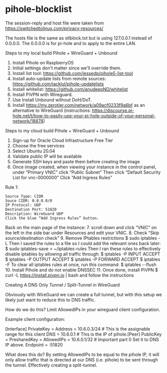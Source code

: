 # pihole-blocklist
The session-reply and host file were taken from https://switchedtolinux.com/privacy-resources/

The hosts file is the same as stlblock.txt but is using 127.0.0.1 instead of 0.0.0.0. The 0.0.0.0 is for pi-hole and to apply to the entire LAN.

Steps to my local build Pihole + WireGuard + Unbound
1. Install Pihole on RaspberryOS
5. Initial settings don't matter since we'll override them.
6. Install list tool: https://github.com/jessedp/pihole5-list-tool
7. Install auto-update lists from remote sources: https://github.com/jacklul/pihole-updatelists
8. Install whitelist: https://github.com/anudeepND/whitelist
9. Install PiVPN with Wireguard.
10. Use Install Unbound without DoH/DoT. 
11. Install https://my.zerotier.com/network/a09acf0233f9a6bf as an alternative to WireGuard (instructions: https://discourse.pi-hole.net/t/how-to-easily-use-your-pi-hole-outside-of-your-personal-network/18878)


Steps to my cloud build Pihole + WireGuard + Unbound

1. Sign-up for Oracle Cloud Infrastructure Free Tier
2. Choose the free services
3. Select Ubuntu 20.04
4. Validate public IP will be available
5. Generate SSH keys and paste them before creating the image
6. Once image created, when viewing your instance in the control panel, under “Primary VNIC” click “Public Subnet”
    Then click “Default Security List for vnc-0000000”
    Click “Add Ingress Rules”

Rule 1:

    Source Type: CIDR
    Souce CIDR: 0.0.0.0/0
    IP Protocol: UDP
    Destination Port: 51820
    Description: WireGuard UDP
    Click the blue “Add Ingress Rules” button.

Back on the main page of the instance:
7. scroll down and click “VNIC” on the left in the side bar under Resources and edit your VNIC.
8. Check “Skip source/destination check”
9. Remove IPtables restrictions
$ sudo iptables -L 
Then I saved the rules to a file so I could add the relevant ones back later:
$ sudo iptables-save > ~/iptables-rules 
Then I ran these rules to effectively disable iptables
by allowing all traffic through:
$ iptables -P INPUT ACCEPT $ iptables -P OUTPUT ACCEPT $ iptables -P FORWARD ACCEPT $ iptables -F 
To clear all iptables rules at once, run this command:
$ iptables --flush 
10. Install Pihole and do not enable DNSSEC
11. Once done, install PiVPN $ curl -L https://install.pivpn.io | bash and follow the instructions


Creating A DNS Only Tunnel / Split-Tunnel in WireGuard

Obviously with WireGuard we can create a full tunnel, but with this setup we likely just want to reduce this to DNS traffic.

How do we do this? Limit AllowedIPs in your wireguard client configuration.

Example client configuration:

[Interface]
PrivateKey = <YOUR PRIVATE KEY>
Address = 10.6.0.3/24 # This is the assignable range for this client
DNS = 10.6.0.1 # This is the IP of pihole.[Peer]
PublicKey = <YOUR PUBLIC KEY>
PresharedKey = <YOUR PRESHARED KEY>
AllowedIPs = 10.6.0.1/32 # Important part 0 Set it to DNS IP above.
Endpoint = <YOUR PIHOLE PUBLIC IP>:51820 

What does this do? By setting AllowedIPs to be equal to the pihole IP, it will only allow traffic that is directed at our DNS (i.e. pihole) to be sent through the tunnel. Effectively creating a split-tunnel.

    
